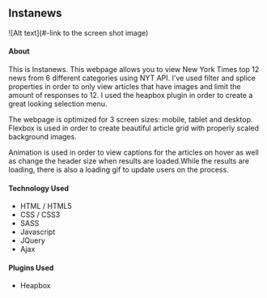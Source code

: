 
## Instanews 
![Alt text](#-link to the screen shot image)

#### About
This is Instanews. 
This webpage allows you to view New York Times top 12 news from 6 different categories using NYT API. I’ve used filter and splice properties in order to only view articles that have images and limit the amount of responses to 12. I used the heapbox plugin in order to create a great looking selection menu.

The webpage is optimized for 3 screen sizes: mobile, tablet and desktop. Flexbox is used in order to create beautiful article grid with properly scaled background images. 

Animation is used in order to view captions for the articles on hover as well as change the header size when results are loaded.While the results are loading, there is also a loading gif to update users on the process. 

 

#### Technology Used

* HTML / HTML5
* CSS / CSS3
* SASS 
* Javascript
* JQuery 
* Ajax

#### Plugins Used 

* Heapbox



